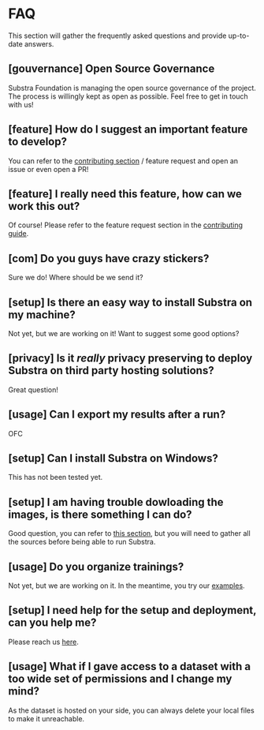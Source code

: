 # FAQ

This section will gather the frequently asked questions and provide up-to-date answers.

## [gouvernance] Open Source Governance

Substra Foundation is managing the open source governance of the project. The process is willingly kept as open as possible. Feel free to get in touch with us!

## [feature] How do I suggest an important feature to develop?

You can refer to the [contributing section](https://doc.substra.ai/contribute/CONTRIBUTING.html) / feature request and open an issue or even open a PR!

## [feature] I really need **this** feature, how can we work this out?

Of course! Please refer to the feature request section in the [contributing guide](https://doc.substra.ai/contribute/CONTRIBUTING.html).

## [com] Do you guys have crazy stickers?

Sure we do! Where should be we send it?

## [setup] Is there an easy way to install Substra on my machine?

Not yet, but we are working on it! Want to suggest some good options?

## [privacy] Is it *really* privacy preserving to deploy Substra on third party hosting solutions?

Great question!

## [usage] Can I export my results after a run?

OFC

## [setup] Can I install Substra on Windows?

This has not been tested yet.

## [setup] I am having trouble dowloading the images, is there something I can do?

Good question, you can refer to [this section](../getting_started/installation/local_install_skaffold.md#get-the-source-code-mac--ubuntu), but you will need to gather all the sources before being able to run Substra.

## [usage] Do you organize trainings?

Not yet, but we are working on it. In the meantime, you try our [examples](../getting_started/usage/usage#examples).

## [setup] I need help for the setup and deployment, can you help me?

Please reach us [here](../getting_started/installation/local_install_skaffold.md##need-help).

## [usage] What if I gave access to a dataset with a too wide set of permissions and I change my mind?

As the dataset is hosted on your side, you can always delete your local files to make it unreachable.
